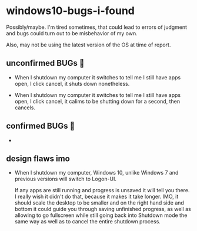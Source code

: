 # windows10-bugs-i-found
Possibly/maybe. I'm tired sometimes, that could lead to errors of judgment and bugs could turn out to be misbehavior of my own.

Also, may not be using the latest version of the OS at time of report.


## unconfirmed BUGs 🐛
- When I shutdown my computer it switches to tell me I still have apps open, I click cancel, it shuts down nonetheless.

- When I shutdown my computer it switches to tell me I still have apps open, I click cancel, it calims to be shutting down for a second, then cancels.


## confirmed BUGs 🐛 
- 

## design flaws imo
- When I shutdown my computer, Windows 10, unlike Windows 7 and previous versions will switch to Logon-UI.

  If any apps are still running and progress is unsaved it will tell you there.
  I really wish it didn't do that, because it makes it take longer.
  IMO, it should scale the desktop to be smaller and on the right hand side and bottom it could guide you through saving unfinished progress, as well as allowing to go fullscreen while still going back into Shutdown mode the same way as well as to cancel the entire shutdown process.
